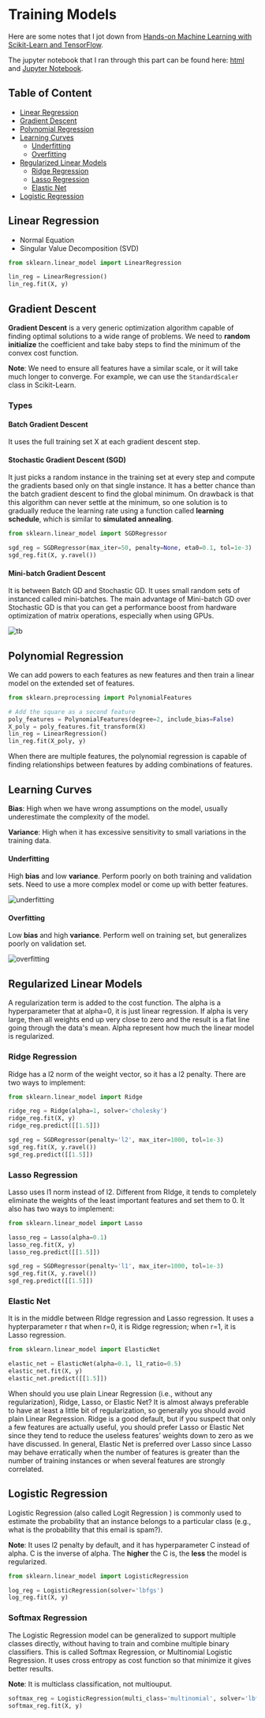 # Training Models

Here are some notes that I jot down from [Hands-on Machine Learning with Scikit-Learn and TensorFlow](http://shop.oreilly.com/product/0636920052289.do). 

The jupyter notebook that I ran through this part can be found here: [html](https://htmlpreview.github.io/?https://github.com/xuzhou338/DS_tools/blob/master/machine_learning/training_models/training_models.html) and [Jupyter Notebook](training_models.ipynb).

## Table of Content

- [Linear Regression](#1)
- [Gradient Descent](#2)
- [Polynomial Regression](#3)
- [Learning Curves](#4)
  - [Underfitting](#4-1)
  - [Overfitting](#4-2)
- [Regularized Linear Models](#5)
  - [Ridge Regression](#5-1)
  - [Lasso Regression](5-2)
  - [Elastic Net](#5-3)
- [Logistic Regression](#6)

<a name='1'></a>

## Linear Regression

- Normal Equation
- Singular Value Decomposition (SVD)

```python
from sklearn.linear_model import LinearRegression

lin_reg = LinearRegression()
lin_reg.fit(X, y)
```

<a name='2'></a>

## Gradient Descent

**Gradient Descent** is a very generic optimization algorithm capable of finding optimal solutions to a wide range of problems. We need to **random initialize** the coefficient and take baby steps to find the minimum of the convex cost function.

**Note**: We need to ensure all features have a similar scale, or it will take much longer to converge. For example, we can use the `StandardScaler` class in Scikit-Learn.

### Types

#### Batch Gradient Descent

It uses the full training set X at each gradient descent step.

#### Stochastic Gradient Descent (SGD)

It just picks a random instance in the training set at every step and compute the gradients based only on that single instance. It has a better chance than the batch gradient descent to find the global minimum. On drawback is that this algorithm can never settle at the minimum, so one solution is to gradually reduce the learning rate using a function called **learning schedule**, which is similar to **simulated annealing**.

```python
from sklearn.linear_model import SGDRegressor

sgd_reg = SGDRegressor(max_iter=50, penalty=None, eta0=0.1, tol=1e-3)
sgd_reg.fit(X, y.ravel())
```

#### Mini-batch Gradient Descent

It is between Batch GD and Stochastic GD. It uses small random sets of instanced called mini-batches. The main advantage of Mini-batch GD over Stochastic GD is that you can get a performance boost from hardware optimization of matrix operations, especially when using GPUs. 

![tb](tb.png)

<a name='3'></a>

## Polynomial Regression

We can add powers to each features as new features and then train a linear model on the extended set of features.

```python
from sklearn.preprocessing import PolynomialFeatures

# Add the square as a second feature
poly_features = PolynomialFeatures(degree=2, include_bias=False)
X_poly = poly_features.fit_transform(X)
lin_reg = LinearRegression()
lin_reg.fit(X_poly, y)
```

When there are multiple features, the polynomial regression is capable of finding relationships between features by adding combinations of features.

<a name='4'></a>

## Learning Curves

**Bias**: High when we have wrong assumptions on the model, usually underestimate the complexity of the model.

**Variance**: High when it has excessive sensitivity to small variations in the training data.

<a name='4-1'></a>

#### Underfitting

High **bias** and low **variance**. Perform poorly on both training and validation sets. Need to use a more complex model or come up with better features.

![underfitting](underfitting.png)

<a name='4-2'></a>

#### Overfitting

Low **bias** and high **variance**. Perform well on training set, but generalizes poorly on validation set.

![overfitting](overfitting.png)

<a name='5'></a>

## Regularized Linear Models

A regularization term is added to the cost function. The alpha is a hyperparameter that at alpha=0, it is just linear regression. If alpha is very large, then all weights end up very close to zero and the result is a flat line going through the data's mean. Alpha represent how much the linear model is regularized.

<a name='5-1'></a>

### Ridge Regression

Ridge has a l2 norm of the weight vector, so it has a l2 penalty. There are two ways to implement:

```python
from sklearn.linear_model import Ridge

ridge_reg = Ridge(alpha=1, solver='cholesky')
ridge_reg.fit(X, y)
ridge_reg.predict([[1.5]])
```

```python
sgd_reg = SGDRegressor(penalty='l2', max_iter=1000, tol=1e-3)
sgd_reg.fit(X, y.ravel())
sgd_reg.predict([[1.5]])
```

<a name='5-2'></a>

### Lasso Regression

Lasso uses l1 norm instead of l2. Different from RIdge, it tends to completely eliminate the weights of the least important features and set them to 0. It also has two ways to implement:

```python
from sklearn.linear_model import Lasso

lasso_reg = Lasso(alpha=0.1)
lasso_reg.fit(X, y)
lasso_reg.predict([[1.5]])
```

```python
sgd_reg = SGDRegressor(penalty='l1', max_iter=1000, tol=1e-3)
sgd_reg.fit(X, y.ravel())
sgd_reg.predict([[1.5]])
```

<a name='5-3'></a>

### Elastic Net

It is in the middle between RIdge regression and Lasso regression. It uses a hypterparameter r that when r=0, it is Ridge regression; when r=1, it is Lasso regression.

```python
from sklearn.linear_model import ElasticNet

elastic_net = ElasticNet(alpha=0.1, l1_ratio=0.5)
elastic_net.fit(X, y)
elastic_net.predict([[1.5]])
```

When should you use plain Linear Regression (i.e., without any regularization), Ridge, Lasso, or Elastic Net? It is almost always preferable to have at least a little bit of regularization, so generally you should avoid plain Linear Regression. Ridge is a good default, but if you suspect that only a few features are actually useful, you should prefer Lasso or Elastic Net since they tend to reduce the useless features’ weights down to zero as we have discussed. In general, Elastic Net is preferred over Lasso since Lasso may behave erratically when the number of features is greater than the number of training instances or when several features are strongly correlated. 

<a name='6'></a>

## Logistic Regression

Logistic Regression (also called Logit Regression ) is commonly used to estimate the probability that an instance belongs to a particular class (e.g., what is the probability that this email is spam?). 

**Note**: It uses l2 penalty by default, and it has hyperparameter C instead of alpha. C is the inverse of alpha. The **higher** the C is, the **less** the model is regularized.

```python
from sklearn.linear_model import LogisticRegression

log_reg = LogisticRegression(solver='lbfgs')
log_reg.fit(X, y)
```

### Softmax Regression

The Logistic Regression model can be generalized to support multiple classes directly, without having to train and combine multiple binary classifiers. This is called Softmax Regression, or Multinomial Logistic Regression. It uses cross entropy as cost function so that minimize it gives better results.

**Note**: It is multiclass classification, not multiouput.

```python
softmax_reg = LogisticRegression(multi_class='multinomial', solver='lbfgs', C=10)
softmax_reg.fit(X, y)
```

